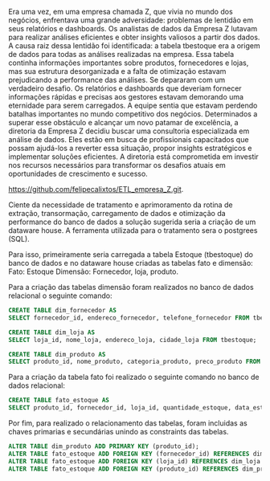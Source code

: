 Era uma vez, em uma empresa chamada Z, que vivia no mundo dos negócios, enfrentava uma grande adversidade: problemas de lentidão em seus relatórios e dashboards. Os analistas de dados da Empresa Z lutavam para realizar análises eficientes e obter insights valiosos a partir dos dados.
A causa raiz dessa lentidão foi identificada: a tabela tbestoque era a origem de dados para todas as análises realizadas na empresa. Essa tabela continha informações importantes sobre produtos, fornecedores e lojas, mas sua estrutura desorganizada e a falta de otimização estavam prejudicando a performance das análises.
Se depararam com um verdadeiro desafio. Os relatórios e dashboards que deveriam fornecer informações rápidas e precisas aos gestores estavam demorando uma eternidade para serem carregados. A equipe sentia que estavam perdendo batalhas importantes no mundo competitivo dos negócios.
Determinados a superar esse obstáculo e alcançar um novo patamar de excelência, a diretoria da Empresa Z decidiu buscar uma consultoria especializada em análise de dados. Eles estão em busca de profissionais capacitados que possam ajudá-los a reverter essa situação, propor insights estratégicos e implementar soluções eficientes. A diretoria está comprometida em investir nos recursos necessários para transformar os desafios atuais em oportunidades de crescimento e sucesso.

https://github.com/felipecalixtos/ETL_empresa_Z.git.

Ciente da necessidade de tratamento e aprimoramento da rotina de extração, transormação, carregamento de dados e otimização da performance do banco de dados a solução sugerida seria a criação de um dataware house. A ferramenta utilizada para o tratamento sera o postgrees (SQL).

Para isso, primeiramente seria carregada a tabela Estoque (tbestoque) do banco de dados e no dataware house criadas as tabelas fato e dimensão:
Fato: Estoque
Dimensão: Fornecedor, loja, produto.

Para a criação das tabelas dimensão foram realizados no banco de dados relacional o seguinte comando:
```sql
CREATE TABLE dim_fornecedor AS
SELECT fornecedor_id, endereco_fornecedor, telefone_fornecedor FROM tbestoque;

CREATE TABLE dim_loja AS
SELECT loja_id, nome_loja, endereco_loja, cidade_loja FROM tbestoque;

CREATE TABLE dim_produto AS
SELECT produto_id, nome_produto, categoria_produto, preco_produto FROM tbestoque;
```
Para a criação da tabela fato foi realizado o seguinte comando no banco de dados relacional:
```sql
CREATE TABLE fato_estoque AS
SELECT produto_id, fornecedor_id, loja_id, quantidade_estoque, data_estoque FROM tbestoque;
```
Por fim, para realizado o relacionamento das tabelas, foram incluidas as chaves primarias e secundárias unindo as constraints das tabelas.
```sql
ALTER TABLE dim_produto ADD PRIMARY KEY (produto_id);
ALTER TABLE fato_estoque ADD FOREIGN KEY (fornecedor_id) REFERENCES dim_fornecedor (fornecedor_id);
ALTER TABLE fato_estoque ADD FOREIGN KEY (loja_id) REFERENCES dim_loja (loja_id);
ALTER TABLE fato_estoque ADD FOREIGN KEY (produto_id) REFERENCES dim_produto (produto_id);
```
